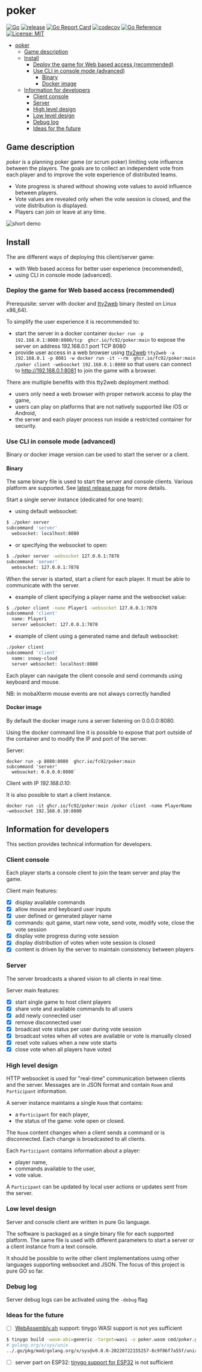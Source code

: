 # poker

[![Go](https://github.com/fc92/poker/actions/workflows/go.yml/badge.svg)](https://github.com/fc92/poker/actions/workflows/go.yml)
[![release](https://github.com/fc92/poker/actions/workflows/release.yaml/badge.svg)](https://github.com/fc92/poker/actions/workflows/release.yaml)
[![Go Report Card](https://goreportcard.com/badge/github.com/fc92/poker)](https://goreportcard.com/report/github.com/fc92/poker)
[![codecov](https://codecov.io/github/fc92/poker/branch/main/graph/badge.svg?token=R4OZKBC13P)](https://codecov.io/github/fc92/poker)
[![Go Reference](https://pkg.go.dev/badge/github.com/fc92/poker.svg)](https://pkg.go.dev/github.com/fc92/poker)
[![License: MIT](https://img.shields.io/badge/License-MIT-yellow.svg)](https://opensource.org/licenses/MIT)

- [poker](#poker)
  - [Game description](#game-description)
  - [Install](#install)
    - [Deploy the game for Web based access (recommended)](#deploy-the-game-for-web-based-access-recommended)
    - [Use CLI in console mode (advanced)](#use-cli-in-console-mode-advanced)
      - [Binary](#binary)
      - [Docker image](#docker-image)
  - [Information for developers](#information-for-developers)
    - [Client console](#client-console)
    - [Server](#server)
    - [High level design](#high-level-design)
    - [Low level design](#low-level-design)
    - [Debug log](#debug-log)
    - [Ideas for the future](#ideas-for-the-future)

## Game description

*poker* is a planning poker game (or scrum poker) limiting vote influence between the players. The goals are to collect an independent vote from each player and to improve the vote experience of distributed teams.

- Vote progress is shared without showing vote values to avoid influence between players.
- Vote values are revealed only when the vote session is closed, and the vote distribution is displayed.
- Players can join or leave at any time.

![short demo](4players.gif)

## Install

The are different ways of deploying this client/server game:

- with Web based access for better user experience (recommended),
- using CLI in console mode (advanced).

### Deploy the game for Web based access (recommended)

Prerequisite: server with docker and [tty2web](https://github.com/kost/tty2web) binary  (tested on Linux x86_64).

To simplify the user experience it is recommended to:

- start the server in a docker container
```docker run -p 192.168.0.1:8080:8080/tcp  ghcr.io/fc92/poker:main```
to expose the server on address 192.168.0.1 port TCP 8080
- provide user access in a web browser using [tty2web](https://github.com/kost/tty2web)
```tty2web -a 192.168.0.1 -p 8081 -w docker run -it --rm  ghcr.io/fc92/poker:main /poker client -websocket 192.168.0.1:8080```
so that users can connect to <http://192.168.0.1:8081> to join the game with a browser.

There are multiple benefits with this tty2web deployment method:

- users only need a web browser with proper network access to play the game,
- users can play on platforms that are not natively supported like iOS or Android,
- the server and each player process run inside a restricted container for security.

### Use CLI in console mode (advanced)

Binary or docker image version can be used to start the server or a client.

#### Binary

The same binary file is used to start the server and console clients. Various platform are supported. See [latest release page](https://github.com/fc92/poker/releases/latest) for more details.

Start a single server instance (dedicated for one team):

- using default websocket:

```bash
$ ./poker server
subcommand 'server'
  websocket: localhost:8080
```

- or specifying the websocket to open:

```bash
$ ./poker server -websocket 127.0.0.1:7878
subcommand 'server'
  websocket: 127.0.0.1:7878
```

When the server is started, start a client for each player. It must be able to communicate with the server.

- example of client specifying a player name and the websocket value:

```bash
$ ./poker client -name Player1 -websocket 127.0.0.1:7878
subcommand 'client'
  name: Player1
  server websocket: 127.0.0.1:7878
```

- example of client using a generated name and default websocket:

```bash
./poker client
subcommand 'client'
  name: snowy-cloud
  server websocket: localhost:8080
```

Each player can navigate the client console and send commands using keyboard and mouse.

NB: in mobaXterm mouse events are not always correctly handled

#### Docker image

By default the docker image runs a server listening on 0.0.0.0:8080.

Using the docker command line it is possible to expose that port outside of the container and to modify the IP and port of the server.

Server:

```
docker run -p 8080:8080  ghcr.io/fc92/poker:main
subcommand 'server'
  websocket: 0.0.0.0:8080`
```

Client with IP *192.168.0.10*:

It is also possible to start a client instance.

```
docker run -it ghcr.io/fc92/poker:main /poker client -name PlayerName -websocket 192.168.0.10:8080
```

## Information for developers

This section provides technical information for developers.

### Client console

Each player starts a console client to join the team server and play the game.

Client main features:

- [X] display available commands
- [X] allow mouse and keyboard user inputs
- [X] user defined or generated player name
- [X] commands: quit game, start new vote, send vote, modify vote, close the vote session
- [X] display vote progress during vote session
- [X] display distribution of votes when vote session is closed
- [X] content is driven by the server to maintain consistency between players

### Server

The server broadcasts a shared vision to all clients in real time.

Server main features:

- [X] start single game to host client players
- [X] share vote and available commands to all users
- [X] add newly connected user
- [X] remove disconnected user
- [X] broadcast vote status per user during vote session
- [X] broadcast votes when all votes are available or vote is manually closed
- [X] reset vote values when a new vote starts
- [X] close vote when all players have voted

### High level design

HTTP websocket is used for "real-time" communication between clients and the server. Messages are in JSON format and contain `Room` and `Participant` information.

A server instance maintains a single `Room` that contains:

- a `Participant` for each player,
- the status of the game: vote open or closed.

The `Room` content changes when a client sends a command or is disconnected. Each change is broadcasted to all clients.

Each `Participant` contains information about a player:

- player name,
- commands available to the user,
- vote value.

A `Participant` can be updated by local user actions or updates sent from the server.

### Low level design

Server and console client are written in pure Go language.

The software is packaged as a single binary file for each supported platform. The same file is used with different parameters to start a server or a client instance from a text console.

It should be possible to write other client implementations using other languages supporting websocket and JSON. The focus of this project is pure GO so far.

### Debug log

Server debug logs can be activated using the `-debug` flag

### Ideas for the future

- [ ] [WebAssembly.sh](https://webassembly.sh) support: tinygo WASI support is not yes sufficient

```bash
$ tinygo build -wasm-abi=generic -target=wasi -o poker.wasm cmd/poker.go 
# golang.org/x/sys/unix
../.go/pkg/mod/golang.org/x/sys@v0.0.0-20220722155257-8c9f86f7a55f/unix/syscall_unix.go:526:17: Exec not declared by package syscall
```

- [ ] server part on ESP32: [tinygo support for ESP32](https://tinygo.org/docs/reference/microcontrollers/esp32-coreboard-v2) is not sufficient
